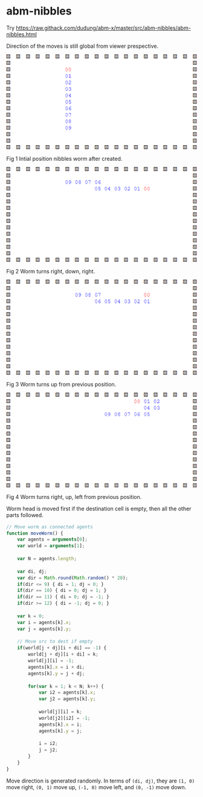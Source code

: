 # abm-nibbles
Try https://raw.githack.com/dudung/abm-x/master/src/abm-nibbles/abm-nibbles.html

Direction of the moves is still global from viewer prespective.

![](abm-nibbles-0.png)

Fig 1 Intial position nibbles worm after created.

![](abm-nibbles-1.png)

Fig 2 Worm turns right, down, right.

![](abm-nibbles-2.png)

Fig 3 Worm turns up from previous position.

![](abm-nibbles-3.png)

Fig 4 Worm turns right, up, left from previous position.

Worm head is moved first if the destination cell is empty, then all the other parts followed.

```javascript
// Move worm as connected agents
function moveWorm() {
	var agents = arguments[0];
	var world = arguments[1];
	
	var N = agents.length;
	
	var di, dj;
	var dir = Math.round(Math.random() * 20);
	if(dir <= 9) { di = 1; dj = 0; }
	if(dir == 10) { di = 0; dj = 1; }
	if(dir == 11) { di = 0; dj = -1; }
	if(dir >= 12) { di = -1; dj = 0; }
	
	var k = 0;
	var i = agents[k].x;
	var j = agents[k].y;
	
	// Move src to dest if empty
	if(world[j + dj][i + di] == -1) {
		world[j + dj][i + di] = k;
		world[j][i] = -1;
		agents[k].x = i + di;
		agents[k].y = j + dj;
		
		for(var k = 1; k < N; k++) {
			var i2 = agents[k].x;
			var j2 = agents[k].y;
			
			world[j][i] = k;
			world[j2][i2] = -1;	
			agents[k].x = i;
			agents[k].y = j;

			i = i2;
			j = j2;
		}	
	}
}
```

Move direction is generated randomly. In terms of `(di, dj)`, they are `(1, 0)` move right, `(0, 1)` move up, `(-1, 0)` move left, and `(0, -1)` move down.
